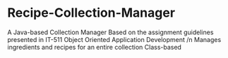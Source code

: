 # Recipe-Collection-Manager
A Java-based Collection Manager
Based on the assignment guidelines presented in IT-511 Object Oriented Application Development
/n Manages ingredients and recipes for an entire collection
Class-based

